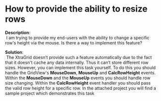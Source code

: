 # How to provide the ability to resize rows


<p><strong>Description</strong>:<br />
 I am trying to provide my end-users with the ability to change a specific row's height via the mouse. Is there a way to implement this feature? </p><p><strong>Solution</strong>:<br />
 The XtraGrid doesn’t provide such a feature automatically due to the fact that it doesn't cache any data internally. Thus it can’t store different row sizes.  However, you can implement this task yourself.  To do this you should handle the GridView's <strong>MouseDown</strong>, <strong>MouseUp</strong> and <strong>CalcRowHeight</strong> events.  Within the <strong>MouseDown</strong> and  the <strong>MouseUp</strong> events you should handle row size changing.  Within the <strong>CalcRowHeight</strong> event handler you should pass the valid row height for a specific row.  In the attached project you will find a sample project which demonstrates this task</p>

<br/>



